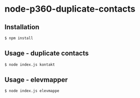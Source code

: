 # node-p360-duplicate-contacts

## Installation
```sh
$ npm install
```

## Usage - duplicate contacts
```sh
$ node index.js kontakt
```

## Usage - elevmapper
```sh
$ node index.js elevmappe
```
